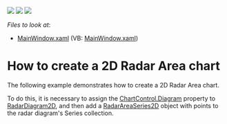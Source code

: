 <!-- default badges list -->
![](https://img.shields.io/endpoint?url=https://codecentral.devexpress.com/api/v1/VersionRange/128569150/21.1.5%2B)
[![](https://img.shields.io/badge/Open_in_DevExpress_Support_Center-FF7200?style=flat-square&logo=DevExpress&logoColor=white)](https://supportcenter.devexpress.com/ticket/details/E4166)
[![](https://img.shields.io/badge/📖_How_to_use_DevExpress_Examples-e9f6fc?style=flat-square)](https://docs.devexpress.com/GeneralInformation/403183)
<!-- default badges end -->
<!-- default file list -->
*Files to look at*:

* [MainWindow.xaml](./CS/RadarAreaSeries2D/MainWindow.xaml) (VB: [MainWindow.xaml](./VB/RadarAreaSeries2D/MainWindow.xaml))
<!-- default file list end -->
# How to create a 2D Radar Area chart


<p>The following example demonstrates how to create a 2D Radar Area chart.</p><p>To do this, it is necessary to assign the <a href="http://help.devexpress.com/#WPF/DevExpressXpfChartsChartControl_Diagramtopic"><u>ChartControl.Diagram</u></a> property to <a href="http://help.devexpress.com/#WPF/clsDevExpressXpfChartsRadarDiagram2Dtopic"><u>RadarDiagram2D</u></a>,  and then add a <a href="http://help.devexpress.com/#WPF/clsDevExpressXpfChartsRadarAreaSeries2Dtopic"><u>RadarAreaSeries2D</u></a> object with points to the radar diagram's Series collection. </p>

<br/>


